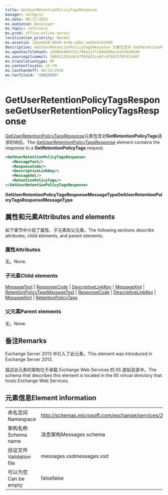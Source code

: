 ```yaml
---
title: GetUserRetentionPolicyTagsResponse
manager: sethgros
ms.date: 09/17/2015
ms.audience: Developer
ms.topic: reference
ms.prod: office-online-server
localization_priority: Normal
ms.assetid: 12ba4528-60e9-4c0a-a5b2-eed3a2cb1509
description: GetUserRetentionPolicyTagsResponse 元素包含对 GetRetentionPolicyTags 请求的响应。
ms.openlocfilehash: a208bb466725c746a1a7fc60b999ecb1d76dd2d0
ms.sourcegitcommit: 34041125dc8c5f993b21cebfc4f8b72f0fd2cb6f
ms.translationtype: MT
ms.contentlocale: zh-CN
ms.lasthandoff: 06/25/2018
ms.locfileid: "19825699"
---
```

# <a name="getuserretentionpolicytagsresponse"></a><span data-ttu-id="79d41-103">GetUserRetentionPolicyTagsResponse</span><span class="sxs-lookup"><span data-stu-id="79d41-103">GetUserRetentionPolicyTagsResponse</span></span>

<span data-ttu-id="79d41-104">[GetUserRetentionPolicyTagsResponse](getuserretentionpolicytagsresponse.md)元素包含对**GetRetentionPolicyTags**请求的响应。</span><span class="sxs-lookup"><span data-stu-id="79d41-104">The [GetUserRetentionPolicyTagsResponse](getuserretentionpolicytagsresponse.md) element contains the response to a **GetRetentionPolicyTags** request.</span></span> 
  
```XML
<GetUserRetentionPolicyTagsResponse>
   <MessageText/>
   <ResponseCode/>
   <DescriptiveLinkKey/>
   <MessageXml/>
   <RetentionPolicyTags/>
</GetUserRetentionPolicyTagsResponse>
```

 <span data-ttu-id="79d41-105">**GetUserRetentionPolicyTagsResponseMessageType**</span><span class="sxs-lookup"><span data-stu-id="79d41-105">**GetUserRetentionPolicyTagsResponseMessageType**</span></span>
## <a name="attributes-and-elements"></a><span data-ttu-id="79d41-106">属性和元素</span><span class="sxs-lookup"><span data-stu-id="79d41-106">Attributes and elements</span></span>

<span data-ttu-id="79d41-107">如下章节中介绍了属性、子元素和父元素。</span><span class="sxs-lookup"><span data-stu-id="79d41-107">The following sections describe attributes, child elements, and parent elements.</span></span>
  
### <a name="attributes"></a><span data-ttu-id="79d41-108">属性</span><span class="sxs-lookup"><span data-stu-id="79d41-108">Attributes</span></span>

<span data-ttu-id="79d41-109">无。</span><span class="sxs-lookup"><span data-stu-id="79d41-109">None.</span></span>
  
### <a name="child-elements"></a><span data-ttu-id="79d41-110">子元素</span><span class="sxs-lookup"><span data-stu-id="79d41-110">Child elements</span></span>

<span data-ttu-id="79d41-111">[MessageText](messagetext.md) | [ResponseCode](responsecode.md) | [DescriptiveLinkKey](descriptivelinkkey.md) | [MessageXml](messagexml.md) | [RetentionPolicyTags](retentionpolicytags.md)</span><span class="sxs-lookup"><span data-stu-id="79d41-111">[MessageText](messagetext.md) | [ResponseCode](responsecode.md) | [DescriptiveLinkKey](descriptivelinkkey.md) | [MessageXml](messagexml.md) | [RetentionPolicyTags](retentionpolicytags.md)</span></span>
  
### <a name="parent-elements"></a><span data-ttu-id="79d41-112">父元素</span><span class="sxs-lookup"><span data-stu-id="79d41-112">Parent elements</span></span>

<span data-ttu-id="79d41-113">无。</span><span class="sxs-lookup"><span data-stu-id="79d41-113">None.</span></span>
  
## <a name="remarks"></a><span data-ttu-id="79d41-114">备注</span><span class="sxs-lookup"><span data-stu-id="79d41-114">Remarks</span></span>

<span data-ttu-id="79d41-115">Exchange Server 2013 中引入了此元素。</span><span class="sxs-lookup"><span data-stu-id="79d41-115">This element was introduced in Exchange Server 2013.</span></span>
  
<span data-ttu-id="79d41-116">描述此元素的架构位于承载 Exchange Web Services 的 IIS 虚拟目录中。</span><span class="sxs-lookup"><span data-stu-id="79d41-116">The schema that describes this element is located in the IIS virtual directory that hosts Exchange Web Services.</span></span>
  
## <a name="element-information"></a><span data-ttu-id="79d41-117">元素信息</span><span class="sxs-lookup"><span data-stu-id="79d41-117">Element information</span></span>

|||
|:-----|:-----|
|<span data-ttu-id="79d41-118">命名空间</span><span class="sxs-lookup"><span data-stu-id="79d41-118">Namespace</span></span>  <br/> |http://schemas.microsoft.com/exchange/services/2006/messages  <br/> |
|<span data-ttu-id="79d41-119">架构名称</span><span class="sxs-lookup"><span data-stu-id="79d41-119">Schema name</span></span>  <br/> |<span data-ttu-id="79d41-120">消息架构</span><span class="sxs-lookup"><span data-stu-id="79d41-120">Messages schema</span></span>  <br/> |
|<span data-ttu-id="79d41-121">验证文件</span><span class="sxs-lookup"><span data-stu-id="79d41-121">Validation file</span></span>  <br/> |<span data-ttu-id="79d41-122">messages.xsd</span><span class="sxs-lookup"><span data-stu-id="79d41-122">messages.xsd</span></span>  <br/> |
|<span data-ttu-id="79d41-123">可以为空</span><span class="sxs-lookup"><span data-stu-id="79d41-123">Can be empty</span></span>  <br/> |<span data-ttu-id="79d41-124">false</span><span class="sxs-lookup"><span data-stu-id="79d41-124">false</span></span>  <br/> |
   

